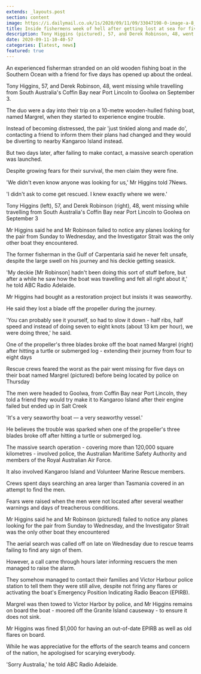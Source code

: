 ```yaml
---
extends: _layouts.post
section: content
image: https://i.dailymail.co.uk/1s/2020/09/11/09/33047198-0-image-a-8_1599813875928.jpg 
title: Inside fishermens week of hell after getting lost at sea for five days during South Australian trip 
description: Tony Higgins (pictured), 57, and Derek Robinson, 48, went missing while travelling from South Australias Coffin Bay near Port Lincoln to Goolwa on September 3. 
date: 2020-09-11-10-40-57 
categories: [latest, news] 
featured: true 
--- 
```

An experienced fisherman stranded on an old wooden fishing boat in the Southern Ocean with a friend for five days has opened up about the ordeal. 

Tony Higgins, 57, and Derek Robinson, 48, went missing while travelling from South Australia's Coffin Bay near Port Lincoln to Goolwa on September 3.

The duo were a day into their trip on a 10-metre wooden-hulled fishing boat, named Margrel, when they started to experience engine trouble. 

Instead of becoming distressed, the pair 'just tinkled along and made do', contacting a friend to inform them their plans had changed and they would be diverting to nearby Kangaroo Island instead.

But two days later, after failing to make contact, a massive search operation was launched.

Despite growing fears for their survival, the men claim they were fine. 

'We didn't even know anyone was looking for us,' Mr Higgins told 7News.

'I didn't ask to come get rescued. I knew exactly where we were.' 

Tony Higgins (left), 57, and Derek Robinson (right), 48, went missing while travelling from South Australia's Coffin Bay near Port Lincoln to Goolwa on September 3

Mr Higgins said he and Mr Robinson failed to notice any planes looking for the pair from Sunday to Wednesday, and the Investigator Strait was the only other boat they encountered. 

The former fisherman in the Gulf of Carpentaria said he never felt unsafe, despite the large swell on his journey and his deckie getting seasick. 

'My deckie [Mr Robinson] hadn't been doing this sort of stuff before, but after a while he saw how the boat was travelling and felt all right about it,' he told ABC Radio Adelaide.

Mr Higgins had bought as a restoration project but insists it was seaworthy. 

He said they lost a blade off the propeller during the journey. 

'You can probably see it yourself, so had to slow it down - half ribs, half speed and instead of doing seven to eight knots (about 13 km per hour), we were doing three,' he said.

One of the propeller's three blades broke off the boat named Margrel (right) after hitting a turtle or submerged log - extending their journey from four to eight days

Rescue crews feared the worst as the pair went missing for five days on their boat named Margrel (pictured) before being located by police on Thursday

The men were headed to Goolwa, from Coffin Bay near Port Lincoln, they told a friend they would try make it to Kangaroo Island after their engine failed but ended up in Salt Creek

'It's a very seaworthy boat — a very seaworthy vessel.'       

He believes the trouble was sparked when one of the propeller's three blades broke off after hitting a turtle or submerged log. 

The massive search operation - covering more than 120,000 square kilometres - involved police, the Australian Maritime Safety Authority and members of the Royal Australian Air Force.

It also involved Kangaroo Island and Volunteer Marine Rescue members. 

Crews spent days searching an area larger than Tasmania covered in an attempt to find the men.

Fears were raised when the men were not located after several weather warnings and days of treacherous conditions. 

Mr Higgins said he and Mr Robinson (pictured) failed to notice any planes looking for the pair from Sunday to Wednesday, and the Investigator Strait was the only other boat they encountered

The aerial search was called off on late on Wednesday due to rescue teams failing to find any sign of them. 

However, a call came through hours later informing rescuers the men managed to raise the alarm.

They somehow managed to contact their families and Victor Harbour police station to tell them they were still alive, despite not firing any flares or activating the boat's Emergency Position Indicating Radio Beacon (EPIRB). 

Margrel was then towed to Victor Harbor by police, and Mr Higgins remains on board the boat - moored off the Granite Island causeway - to ensure it does not sink. 

Mr Higgins was fined $1,000 for having an out-of-date EPIRB as well as old flares on board.

While he was appreciative for the efforts of the search teams and concern of the nation, he apologised for scarying everybody.

'Sorry Australia,' he told ABC Radio Adelaide.   

